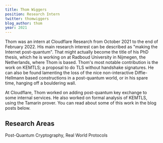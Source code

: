 ```yaml
---
title: Thom Wiggers
position: Research Intern
twitter: thomwiggers
blog_author: thom
year: 2021
---
```


Thom was an intern at Cloudflare Research from October 2021 to the end of February 2022. His main research interest can be described as "making the Internet post-quantum". That might actually become the title of his PhD thesis, which he is working on at Radboud University in Nijmegen, the Netherlands, where Thom is based. Thom's most notable contribution is the work on KEMTLS; a proposal to do TLS without handshake signatures. He can also be found lamenting the loss of the nice non-interactive Diffie-Hellmann based constructions in a post-quantum world, or in his spare time, hanging off a bouldering wall.

At Cloudflare, Thom worked on adding post-quantum key exchange to some internal services. He also worked on formal analysis of KEMTLS, using the Tamarin prover. You can read about some of this work in the blog posts below.

## Research Areas
Post-Quantum Cryptography, Real World Protocols
